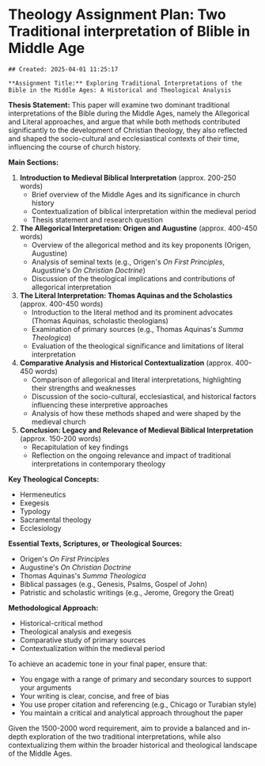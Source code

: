 # Theology Assignment Plan: Two Traditional interpretation of Blible in Middle Age

    ## Created: 2025-04-01 11:25:17

    **Assignment Title:** Exploring Traditional Interpretations of the Bible in the Middle Ages: A Historical and Theological Analysis

**Thesis Statement:** This paper will examine two dominant traditional interpretations of the Bible during the Middle Ages, namely the Allegorical and Literal approaches, and argue that while both methods contributed significantly to the development of Christian theology, they also reflected and shaped the socio-cultural and ecclesiastical contexts of their time, influencing the course of church history.

**Main Sections:**

1. **Introduction to Medieval Biblical Interpretation** (approx. 200-250 words)
	* Brief overview of the Middle Ages and its significance in church history
	* Contextualization of biblical interpretation within the medieval period
	* Thesis statement and research question
2. **The Allegorical Interpretation: Origen and Augustine** (approx. 400-450 words)
	* Overview of the allegorical method and its key proponents (Origen, Augustine)
	* Analysis of seminal texts (e.g., Origen's _On First Principles_, Augustine's _On Christian Doctrine_)
	* Discussion of the theological implications and contributions of allegorical interpretation
3. **The Literal Interpretation: Thomas Aquinas and the Scholastics** (approx. 400-450 words)
	* Introduction to the literal method and its prominent advocates (Thomas Aquinas, scholastic theologians)
	* Examination of primary sources (e.g., Thomas Aquinas's _Summa Theologica_)
	* Evaluation of the theological significance and limitations of literal interpretation
4. **Comparative Analysis and Historical Contextualization** (approx. 400-450 words)
	* Comparison of allegorical and literal interpretations, highlighting their strengths and weaknesses
	* Discussion of the socio-cultural, ecclesiastical, and historical factors influencing these interpretive approaches
	* Analysis of how these methods shaped and were shaped by the medieval church
5. **Conclusion: Legacy and Relevance of Medieval Biblical Interpretation** (approx. 150-200 words)
	* Recapitulation of key findings
	* Reflection on the ongoing relevance and impact of traditional interpretations in contemporary theology

**Key Theological Concepts:**

* Hermeneutics
* Exegesis
* Typology
* Sacramental theology
* Ecclesiology

**Essential Texts, Scriptures, or Theological Sources:**

* Origen's _On First Principles_
* Augustine's _On Christian Doctrine_
* Thomas Aquinas's _Summa Theologica_
* Biblical passages (e.g., Genesis, Psalms, Gospel of John)
* Patristic and scholastic writings (e.g., Jerome, Gregory the Great)

**Methodological Approach:**

* Historical-critical method
* Theological analysis and exegesis
* Comparative study of primary sources
* Contextualization within the medieval period

To achieve an academic tone in your final paper, ensure that:

* You engage with a range of primary and secondary sources to support your arguments
* Your writing is clear, concise, and free of bias
* You use proper citation and referencing (e.g., Chicago or Turabian style)
* You maintain a critical and analytical approach throughout the paper

Given the 1500-2000 word requirement, aim to provide a balanced and in-depth exploration of the two traditional interpretations, while also contextualizing them within the broader historical and theological landscape of the Middle Ages.
    
